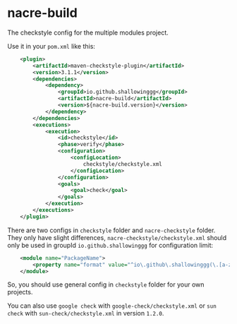 # nacre-build

The checkstyle config for the multiple modules project.

Use it in your `pom.xml` like this:

```xml
    <plugin>
        <artifactId>maven-checkstyle-plugin</artifactId>
        <version>3.1.1</version>
        <dependencies>
            <dependency>
                <groupId>io.github.shallowinggg</groupId>
                <artifactId>nacre-build</artifactId>
                <version>${nacre-build.version}</version>
            </dependency>
        </dependencies>
        <executions>
            <execution>
                <id>checkstyle</id>
                <phase>verify</phase>
                <configuration>
                    <configLocation>
                        checkstyle/checkstyle.xml
                    </configLocation>
                </configuration>
                <goals>
                    <goal>check</goal>
                </goals>
            </execution>
        </executions>
    </plugin>
```

There are two configs in `checkstyle` folder and `nacre-checkstyle` folder. They only have slight differences, `nacre-checkstyle/checkstyle.xml` should only be used in groupId `io.github.shallowinggg` for configuration limit:

```xml
    <module name="PackageName">
        <property name="format" value="^io\.github\.shallowinggg(\.[a-z]+)*$"/>
    </module>
```

So, you should use general config in `checkstyle` folder for your own projects.

You can also use `google check` with `google-check/checkstyle.xml` or `sun check` with `sun-check/checkstyle.xml` in version `1.2.0`.
